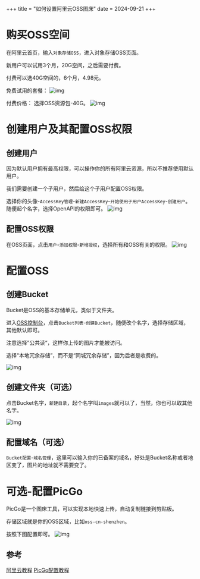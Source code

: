 +++
title = "如何设置阿里云OSS图床"
date = 2024-09-21
+++

# 购买OSS空间
在阿里云首页，输入`对象存储OSS`，进入对象存储OSS页面。

新用户可以试用3个月，20G空间，之后需要付费。

付费可以选40G空间的，6个月，4.98元。

免费试用的套餐：
![img](https://linxz-aliyun.oss-cn-shenzhen.aliyuncs.com/images/20240924232712.png)

付费价格：
选择OSS资源包-40G。
![img](https://linxz-aliyun.oss-cn-shenzhen.aliyuncs.com/images/20240924232848.png)

# 创建用户及其配置OSS权限
## 创建用户
因为默认用户拥有最高权限，可以操作你的所有阿里云资源，所以不推荐使用默认用户。

我们需要创建一个子用户，然后给这个子用户配置OSS权限。

选择你的头像-`AccessKey管理`-`新建AccessKey`-`开始使用子用户AccessKey`-`创建用户`。
随便起个名字，选择OpenAPI的权限即可。
![img](https://linxz-aliyun.oss-cn-shenzhen.aliyuncs.com/images/20240924233549.png)

## 配置OSS权限
在OSS页面，点击`用户`-`添加权限`-`新增授权`，选择所有和OSS有关的权限。
![img](https://linxz-aliyun.oss-cn-shenzhen.aliyuncs.com/images/20240924232349.png)

# 配置OSS
## 创建Bucket
Bucket是OSS的基本存储单元，类似于文件夹。

进入[OSS控制台](https://oss.console.aliyun.com/overview)，点击`Bucket列表`-`创建Bucket`，随便改个名字，选择存储区域，其他默认即可。

注意选择”公共读“，这样你上传的图片才能被访问。

选择“本地冗余存储”，而不是“同城冗余存储”，因为后者是收费的。

![img](https://linxz-aliyun.oss-cn-shenzhen.aliyuncs.com/images/20240924234022.png)

## 创建文件夹（可选）
点击Bucket名字，`新建目录`，起个名字叫`images`就可以了，当然，你也可以取其他名字。

![img](https://linxz-aliyun.oss-cn-shenzhen.aliyuncs.com/images/20240924234250.png)

## 配置域名（可选）
`Bucket配置`-`域名管理`，这里可以输入你的已备案的域名，好处是Bucket名称或者地区变了，图片的地址就不需要变了。

# 可选-配置PicGo
PicGo是一个图床工具，可以实现本地快速上传，自动复制链接到剪贴板。

存储区域就是你的OSS区域，比如`oss-cn-shenzhen`。

按照下图配置即可。
![img](https://linxz-aliyun.oss-cn-shenzhen.aliyuncs.com/images/20240924233803.png)

## 参考
[阿里云教程](https://developer.aliyun.com/article/787128)
[PicGo配置教程](https://picgo.github.io/PicGo-Doc/zh/guide/config.html#%E9%98%BF%E9%87%8C%E4%BA%91oss)
